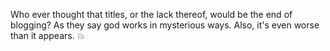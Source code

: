 Who ever thought that titles, or the lack thereof, would be the end of blogging? As they say god works in mysterious ways. Also, it's even worse than it appears. :boom:
